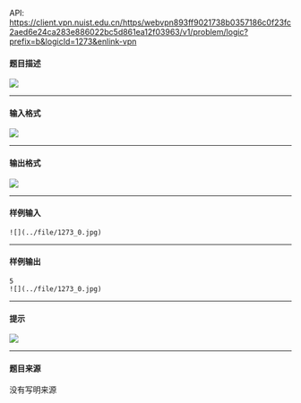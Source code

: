 API: https://client.vpn.nuist.edu.cn/https/webvpn893ff9021738b0357186c0f23fc2aed6e24ca283e886022bc5d861ea12f03963/v1/problem/logic?prefix=b&logicId=1273&enlink-vpn

#### 题目描述

![](../file/1273_0.jpg)

---

#### 输入格式

![](../file/1273_0.jpg)

---

#### 输出格式

![](../file/1273_0.jpg)

---

#### 样例输入
```
![](../file/1273_0.jpg)
```

---

#### 样例输出
```
5
![](../file/1273_0.jpg)
```

---

#### 提示

![](../file/1273_0.jpg)

---

#### 题目来源

没有写明来源